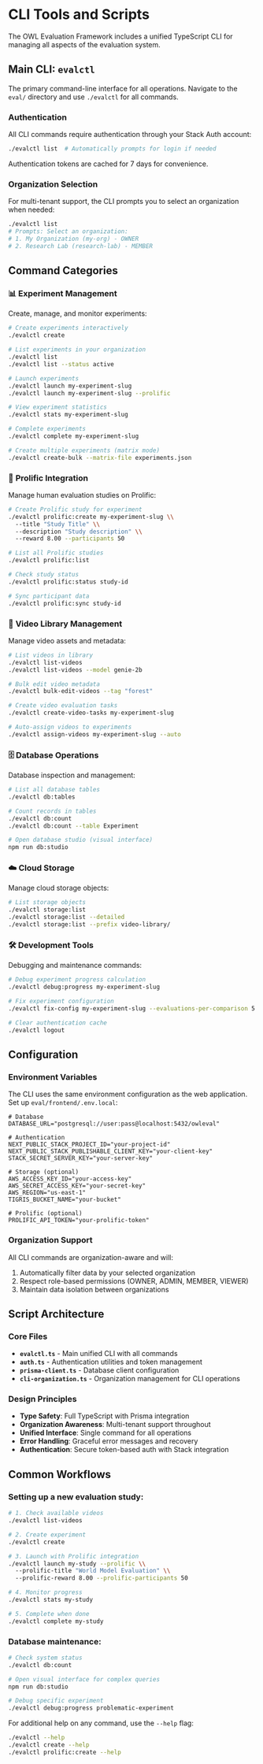 # CLI Tools and Scripts

The OWL Evaluation Framework includes a unified TypeScript CLI for managing all aspects of the evaluation system.

## Main CLI: `evalctl`

The primary command-line interface for all operations. Navigate to the `eval/` directory and use `./evalctl` for all commands.

### Authentication

All CLI commands require authentication through your Stack Auth account:

```bash
./evalctl list  # Automatically prompts for login if needed
```

Authentication tokens are cached for 7 days for convenience.

### Organization Selection

For multi-tenant support, the CLI prompts you to select an organization when needed:

```bash
./evalctl list
# Prompts: Select an organization:
# 1. My Organization (my-org) - OWNER
# 2. Research Lab (research-lab) - MEMBER
```

## Command Categories

### 📊 **Experiment Management**

Create, manage, and monitor experiments:

```bash
# Create experiments interactively
./evalctl create

# List experiments in your organization
./evalctl list
./evalctl list --status active

# Launch experiments
./evalctl launch my-experiment-slug
./evalctl launch my-experiment-slug --prolific

# View experiment statistics
./evalctl stats my-experiment-slug

# Complete experiments
./evalctl complete my-experiment-slug

# Create multiple experiments (matrix mode)
./evalctl create-bulk --matrix-file experiments.json
```

### 👥 **Prolific Integration**

Manage human evaluation studies on Prolific:

```bash
# Create Prolific study for experiment
./evalctl prolific:create my-experiment-slug \\
  --title "Study Title" \\
  --description "Study description" \\
  --reward 8.00 --participants 50

# List all Prolific studies
./evalctl prolific:list

# Check study status
./evalctl prolific:status study-id

# Sync participant data
./evalctl prolific:sync study-id
```

### 🎥 **Video Library Management**

Manage video assets and metadata:

```bash
# List videos in library
./evalctl list-videos
./evalctl list-videos --model genie-2b

# Bulk edit video metadata
./evalctl bulk-edit-videos --tag "forest"

# Create video evaluation tasks
./evalctl create-video-tasks my-experiment-slug

# Auto-assign videos to experiments
./evalctl assign-videos my-experiment-slug --auto
```

### 🗄️ **Database Operations**

Database inspection and management:

```bash
# List all database tables
./evalctl db:tables

# Count records in tables
./evalctl db:count
./evalctl db:count --table Experiment

# Open database studio (visual interface)
npm run db:studio
```

### ☁️ **Cloud Storage**

Manage cloud storage objects:

```bash
# List storage objects
./evalctl storage:list
./evalctl storage:list --detailed
./evalctl storage:list --prefix video-library/
```

### 🛠️ **Development Tools**

Debugging and maintenance commands:

```bash
# Debug experiment progress calculation
./evalctl debug:progress my-experiment-slug

# Fix experiment configuration
./evalctl fix-config my-experiment-slug --evaluations-per-comparison 5

# Clear authentication cache
./evalctl logout
```

## Configuration

### Environment Variables

The CLI uses the same environment configuration as the web application. Set up `eval/frontend/.env.local`:

```env
# Database
DATABASE_URL="postgresql://user:pass@localhost:5432/owleval"

# Authentication
NEXT_PUBLIC_STACK_PROJECT_ID="your-project-id"
NEXT_PUBLIC_STACK_PUBLISHABLE_CLIENT_KEY="your-client-key"
STACK_SECRET_SERVER_KEY="your-server-key"

# Storage (optional)
AWS_ACCESS_KEY_ID="your-access-key"
AWS_SECRET_ACCESS_KEY="your-secret-key"
AWS_REGION="us-east-1"
TIGRIS_BUCKET_NAME="your-bucket"

# Prolific (optional)
PROLIFIC_API_TOKEN="your-prolific-token"
```

### Organization Support

All CLI commands are organization-aware and will:
1. Automatically filter data by your selected organization
2. Respect role-based permissions (OWNER, ADMIN, MEMBER, VIEWER)
3. Maintain data isolation between organizations

## Script Architecture

### Core Files

- **`evalctl.ts`** - Main unified CLI with all commands
- **`auth.ts`** - Authentication utilities and token management
- **`prisma-client.ts`** - Database client configuration
- **`cli-organization.ts`** - Organization management for CLI operations

### Design Principles

- **Type Safety**: Full TypeScript with Prisma integration
- **Organization Awareness**: Multi-tenant support throughout
- **Unified Interface**: Single command for all operations
- **Error Handling**: Graceful error messages and recovery
- **Authentication**: Secure token-based auth with Stack integration

## Common Workflows

### Setting up a new evaluation study:

```bash
# 1. Check available videos
./evalctl list-videos

# 2. Create experiment
./evalctl create

# 3. Launch with Prolific integration
./evalctl launch my-study --prolific \\
  --prolific-title "World Model Evaluation" \\
  --prolific-reward 8.00 --prolific-participants 50

# 4. Monitor progress
./evalctl stats my-study

# 5. Complete when done
./evalctl complete my-study
```

### Database maintenance:

```bash
# Check system status
./evalctl db:count

# Open visual interface for complex queries
npm run db:studio

# Debug specific experiment
./evalctl debug:progress problematic-experiment
```

For additional help on any command, use the `--help` flag:

```bash
./evalctl --help
./evalctl create --help
./evalctl prolific:create --help
```